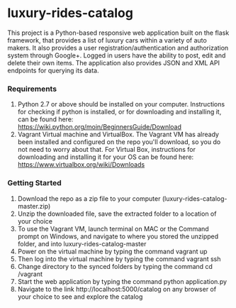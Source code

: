 # luxury-rides-catalog
This project is a Python-based responsive web application built on the flask framework, that provides a list of luxury cars within a variety of auto makers.
It also provides a user registration/authentication and authorization system through Google+. Logged in users have the ability to 
post, edit and delete their own items. The application also provides JSON and XML API endpoints for querying its data.

### Requirements ###
1. Python 2.7 or above should be installed on your computer. Instructions for checking if python is installed, or for downloading and installing it, can be found here: https://wiki.python.org/moin/BeginnersGuide/Download
2. Vagrant Virtual machine and VirtualBox. The Vagrant VM has already been installed and configured on the repo you'll download, so you do not need to worry about that. For Virtual Box, instructions for downloading and installing it for your OS can be found here: https://www.virtualbox.org/wiki/Downloads

### Getting Started ###
1. Download the repo as a zip file to your computer (luxury-rides-catalog-master.zip)
2. Unzip the downloaded file, save the extracted folder to a location of your choice
3. To use the Vagrant VM, launch terminal on MAC or the Command prompt on Windows, and navigate to where you stored the unzipped folder, and into luxury-rides-catalog-master
4. Power on the virtual machine by typing the command vagrant up
5. Then log into the virtual machine by typing the command vagrant ssh
6. Change directory to the synced folders by typing the command cd /vagrant
7. Start the web application by typing the command python application.py
8. Navigate to the link http://localhost:5000/catalog on any browser of your choice to see and explore the catalog
